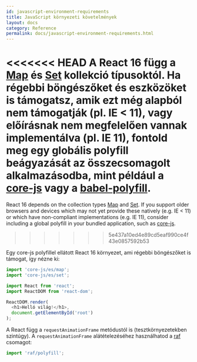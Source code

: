 ```yaml
---
id: javascript-environment-requirements
title: JavaScript környezeti követelmények
layout: docs
category: Reference
permalink: docs/javascript-environment-requirements.html
---
```


<<<<<<< HEAD
A React 16 függ a [Map](https://developer.mozilla.org/en-US/docs/Web/JavaScript/Reference/Global_Objects/Map) és [Set](https://developer.mozilla.org/en-US/docs/Web/JavaScript/Reference/Global_Objects/Set) kollekció típusoktól. Ha régebbi böngészőket és eszközöket is támogatsz, amik ezt még alapból nem támogatják (pl. IE < 11), vagy előírásnak nem megfelelően vannak implementálva (pl. IE 11), fontold meg egy globális polyfill beágyazását az összecsomagolt alkalmazásodba, mint például a [core-js](https://github.com/zloirock/core-js) vagy a [babel-polyfill](https://babeljs.io/docs/usage/polyfill/).
=======
React 16 depends on the collection types [Map](https://developer.mozilla.org/en-US/docs/Web/JavaScript/Reference/Global_Objects/Map) and [Set](https://developer.mozilla.org/en-US/docs/Web/JavaScript/Reference/Global_Objects/Set). If you support older browsers and devices which may not yet provide these natively (e.g. IE < 11) or which have non-compliant implementations (e.g. IE 11), consider including a global polyfill in your bundled application, such as [core-js](https://github.com/zloirock/core-js).
>>>>>>> 5e437a10ed4e89cd5eaf990ce4f43e0857592b53

Egy core-js polyfillel ellátott React 16 környezet, ami régebbi böngészőket is támogat, így nézne ki:

```js
import 'core-js/es/map';
import 'core-js/es/set';

import React from 'react';
import ReactDOM from 'react-dom';

ReactDOM.render(
  <h1>Helló világ!</h1>,
  document.getElementById('root')
);
```

A React függ a `requestAnimationFrame` metódustól is (tesztkörnyezetekben szintúgy).
A `requestAnimationFrame` alátételezéséhez használhatod a [raf](https://www.npmjs.com/package/raf) csomagot:

```js
import 'raf/polyfill';
```
